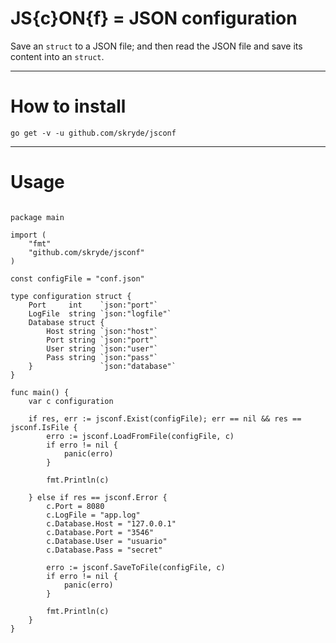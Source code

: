 # JS{c}ON{f} = JSON configuration

Save an `struct` to a JSON file; and then read the JSON file and save its content into an `struct`.

---

# How to install

`go get -v -u github.com/skryde/jsconf`

---

# Usage

```golang

package main

import (
	"fmt"
	"github.com/skryde/jsconf"
)

const configFile = "conf.json"

type configuration struct {
	Port     int    `json:"port"`
	LogFile  string `json:"logfile"`
	Database struct {
		Host string `json:"host"`
		Port string `json:"port"`
		User string `json:"user"`
		Pass string `json:"pass"`
	}               `json:"database"`
}

func main() {
	var c configuration

	if res, err := jsconf.Exist(configFile); err == nil && res == jsconf.IsFile {
		erro := jsconf.LoadFromFile(configFile, c)
		if erro != nil {
			panic(erro)
		}

		fmt.Println(c)

	} else if res == jsconf.Error {
		c.Port = 8080
		c.LogFile = "app.log"
		c.Database.Host = "127.0.0.1"
		c.Database.Port = "3546"
		c.Database.User = "usuario"
		c.Database.Pass = "secret"

		erro := jsconf.SaveToFile(configFile, c)
		if erro != nil {
			panic(erro)
		}

		fmt.Println(c)
	}
}

```
